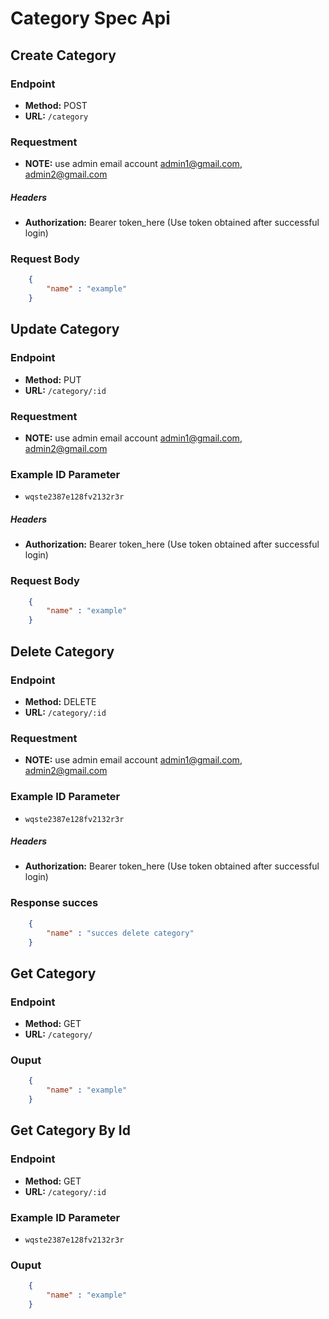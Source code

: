 # Category Spec Api

## Create Category

### Endpoint

- **Method:** POST
- **URL:** `/category`

### Requestment

- **NOTE:** use admin email account admin1@gmail.com, admin2@gmail.com

##### Headers
- **Authorization:** Bearer token_here (Use token obtained after successful login)

### Request Body

```json
    {
        "name" : "example"
    }
```

## Update Category

### Endpoint

- **Method:** PUT
- **URL:** `/category/:id`

### Requestment

- **NOTE:** use admin email account admin1@gmail.com, admin2@gmail.com

### Example ID Parameter

- `wqste2387e128fv2132r3r`

##### Headers
- **Authorization:** Bearer token_here (Use token obtained after successful login)

### Request Body

```json
    {
        "name" : "example"
    }
```

## Delete Category

### Endpoint

- **Method:** DELETE
- **URL:** `/category/:id`

### Requestment

- **NOTE:** use admin email account admin1@gmail.com, admin2@gmail.com

### Example ID Parameter

- `wqste2387e128fv2132r3r`

##### Headers
- **Authorization:** Bearer token_here (Use token obtained after successful login)

### Response succes

```json
    {
        "name" : "succes delete category"
    }
```

## Get Category

### Endpoint

- **Method:** GET
- **URL:** `/category/`


### Ouput

```json
    {
        "name" : "example"
    }
```

## Get Category By Id

### Endpoint

- **Method:** GET
- **URL:** `/category/:id`

### Example ID Parameter

- `wqste2387e128fv2132r3r`


### Ouput

```json
    {
        "name" : "example"
    }
```